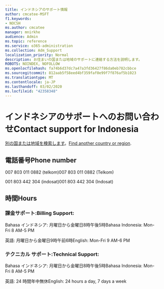 ```yaml
---
title: インドネシアのサポート情報
author: cmcatee-MSFT
f1.keywords:
- NOCSH
ms.author: cmcatee
manager: mnirkhe
audience: Admin
ms.topic: reference
ms.service: o365-administration
ms.collection: Adm_Support
localization_priority: Normal
description: お住まいの国または地域のサポートに連絡する方法を説明します。
ROBOTS: NOINDEX, NOFOLLOW
ms.openlocfilehash: fa74b6d37dc7a47a3fd36427f86da0eb782cbbce
ms.sourcegitcommit: 812aab5f58eed4bf359faf0e99f7f876af5b1023
ms.translationtype: MT
ms.contentlocale: ja-JP
ms.lasthandoff: 03/02/2020
ms.locfileid: "42358348"
---
```

# <a name="contact-support-for-indonesia"></a><span data-ttu-id="32c9b-103">インドネシアのサポートへのお問い合わせ</span><span class="sxs-lookup"><span data-stu-id="32c9b-103">Contact support for Indonesia</span></span>

<span data-ttu-id="32c9b-104">[別の国または地域を検索します](../contact-support-for-business-products.md)。</span><span class="sxs-lookup"><span data-stu-id="32c9b-104">[Find another country or region](../contact-support-for-business-products.md).</span></span>

## <a name="phone-number"></a><span data-ttu-id="32c9b-105">電話番号</span><span class="sxs-lookup"><span data-stu-id="32c9b-105">Phone number</span></span>
<span data-ttu-id="32c9b-106">007 803 011 0882 (telkom)</span><span class="sxs-lookup"><span data-stu-id="32c9b-106">007 803 011 0882 (Telkom)</span></span>

<span data-ttu-id="32c9b-107">001 803 442 304 (indosat)</span><span class="sxs-lookup"><span data-stu-id="32c9b-107">001 803 442 304 (Indosat)</span></span>

## <a name="hours"></a><span data-ttu-id="32c9b-108">時間</span><span class="sxs-lookup"><span data-stu-id="32c9b-108">Hours</span></span>
### <a name="billing-support"></a><span data-ttu-id="32c9b-109">課金サポート:</span><span class="sxs-lookup"><span data-stu-id="32c9b-109">Billing Support:</span></span>

<span data-ttu-id="32c9b-110">Bahasa インドネシア: 月曜日から金曜日8時午後5時</span><span class="sxs-lookup"><span data-stu-id="32c9b-110">Bahasa Indonesia: Mon-Fri 8 AM-5 PM</span></span>

<span data-ttu-id="32c9b-111">英語: 月曜日から金曜日9時午前6時</span><span class="sxs-lookup"><span data-stu-id="32c9b-111">English: Mon-Fri 9 AM-6 PM</span></span>

### <a name="technical-support"></a><span data-ttu-id="32c9b-112">テクニカル サポート:</span><span class="sxs-lookup"><span data-stu-id="32c9b-112">Technical Support:</span></span>

<span data-ttu-id="32c9b-113">Bahasa インドネシア: 月曜日から金曜日8時午後5時</span><span class="sxs-lookup"><span data-stu-id="32c9b-113">Bahasa Indonesia: Mon-Fri 8 AM-5 PM</span></span>

<span data-ttu-id="32c9b-114">英語: 24 時間年中無休</span><span class="sxs-lookup"><span data-stu-id="32c9b-114">English: 24 hours a day, 7 days a week</span></span>
